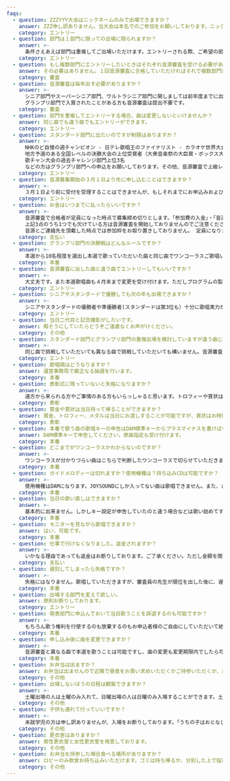 ```yaml
---
faqs:
  - question: ZZZYYY大会はニックネームのみで出場できますか？
    answer: ZZZ申し訳ありません。当大会は本名でのご参加をお願いしております。ニックネームの併記は可能ですのでお申し込みの際にお知らせください。
    category: エントリー
  - question: 部門は１部門に限っての出場に限られますか？
    answer: >-
      条件さえあえば部門は重複してご出場いただけます。エントリーされる際、ご希望の部門に曲名、歌手名、歌唱キーを入力して送信してください。ただし同一部門内でおひとりが複数回でることはできません。
    category: エントリー
  - question: もし複数部門にエントリーしたいときはそれぞれ音源審査を受ける必要がありますか？
    answer: その必要はありません。１回音源審査に合格していただければそれで複数部門にエントリーいただけます。
    category: 審査
  - question: 音源審査は毎年出す必要がありますか？
    answer: >-
      シニア部門やスーパーシニア部門、ウルトラシニア部門に関しましては前年度までに出場された方はその大会の時の音源を持って審査しますので提出不要です。
      グランプリ部門で入賞されたことがある方も音源審査は提出不要です。
    category: 審査
  - question: 部門を重複してエントリーする場合、曲は変更しないといけませんか？
    answer: 同じ曲でも違う曲でもエントリーができます。
    category: エントリー
  - question: スタンダード部門に出たいのですが制限はありますか？
    answer: >-
      NHKのど自慢の週チャンピオン - 日テレ歌唱王のファイナリスト - カラオケ世界大会KWCの日本代表 -
      地方予選のある全国レベルの決勝大会の上位受賞者（大衆音楽祭の大臣賞・ボックス大賞の全国決勝戦上位3名・ジェネステD３の上位3名） - 当
      歌チャン大会の過去チャレンジ部門上位3名
      などの方はグランプリ部門への申込をお願いしております。その他、音源審査で上級レベルと判断した場合はグランプリへの申込替えをお願いすることがございます。気になる方は事前にお問い合わせください。
    category: エントリー
  - question: 音源募集開始の３月１日より先に申し込むことはできますか？
    answer: >-
      ３月１日より前に受付を受理することはできませんが、もしそれまでにお申込みおよび出場料のお振込みをいただいた場合は、運営にて責任をもって音源および出場料をお預かりし、３月１日付でお申し込みいただいた扱いにいたします。
    category: エントリー
  - question: お金はいつまでに払ったらいいですか？
    answer: >-
      音源審査で合格者が定員になった時点で募集締め切りとします。「参加費の入金」・「音源の到着」・「ご連絡先」の3点が確認され次第、音源審査を開始します。
      上記3点のうち1つでも欠けている方は音源審査を開始しておりませんのでご注意ください。お申し込みが完了していない方について
      音源とご連絡先を頂戴した時点では参加枠をお取り置きしておりません。 定員になりますと募集を締め切りますので、お早めのご入金をお勧めいたします。
    category: 支払い
  - question: グランプリ部門の決勝戦はどんなルールですか？
    answer: >-
      本選から10名程度を選出し本選で歌っていただいた曲と同じ曲でワンコーラスご歌唱いただきます。決勝戦の歌唱には寸評はつきません。また予選での素点は繰り越しなしで決勝戦のみの点数で順位が出ます。
    category: 本番
  - question: 音源審査に出した曲と違う曲でエントリーしてもいいですか？
    answer: >-
      大丈夫です。また本選歌唱曲も４月末まで変更を受け付けます。ただしプログラムの製本が終わっていた場合、訂正ができませんので会場アナウンスのみでの変更となりますことをご了承ください。
    category: エントリー
  - question: シニアやスタンダードで優勝しても次の年も出場できますか？
    answer: >-
      シニアやスタンダードの優勝者や準優勝者(スタンダードは第3位も）十分に歌唱実力がおありの方ということで受賞以降はグランプリ部門へ移行していただきます。グランプリ部門でしたら翌年も受けていただけますのでご検討ください。(課題曲部門も出られます）。なるべく次に続く方へチャンスを譲っていただくための大会の措置ですのでどうぞご理解いただければと思います。
    category: エントリー
  - question: 当日二代目と記念撮影がしたいです。
    answer: 暇そうにしていたらどうぞご遠慮なくお声がけください。
    category: その他
  - question: スタンダード部門とグランプリ部門の重複出場を検討していますが違う曲じゃないとダメですか？
    answer: >-
      同じ曲で挑戦していただいても異なる曲で挑戦していただいても構いません。音源審査は1つで結構ですし音源審査の曲と異なっても構いません。去年は重複出場の方も多く、同じ曲にしておいて土曜に審査員の先生からアドバイスをもらったことを活かして日曜に同じ曲を歌唱される方が多くいらっしゃいました。
    category: エントリー
  - question: 歌唱順はどうなりますか？
    answer: 運営事務局で厳正なる抽選を行います。
    category: 本番
  - question: 表彰式に残っていないと失格になりますか？
    answer: >-
      遠方から来られる方やご事情のある方もいらっしゃると思います。トロフィーや賞状は後日郵送させていただきます。寸評に関しては先に帰る方は受付で送るための封筒にご自身のお名前とご住所を記入し、切手代をお支払いの上でお帰りいただければ寸評も後日郵送できます。お帰りの際はナンバーバッヂのご返却をお忘れなくお願いいたします。
    category: 表彰
  - question: 賞金や賞状は当日持って帰ることができますか？
    answer: 賞金、トロフィー、メダルは当日にお渡しすることが可能ですが、賞状はお時間の都合上、後日郵送になる場合がございます。
    category: 表彰
  - question: 本番で歌う曲の歌唱キーの申告はDAM標準キーからプラスマイナスを書けばいいですか？
    answer: DAM標準キーで申告してください。原曲指定も受け付けます。
    category: 本番
  - question: どこまでがワンコーラスかわからないのですが？
    answer: >-
      ワンコーラスが分かりづらい曲はこちらで判断したワンコーラスで切らせていただきます。ご不安な方はお問合せください。またお時間の都合上ワンコーラスがおおむね２分半以内に収まる曲でお願いいたします。
    category: 本番
  - question: ガイドメロディーは切れますか？使用機種は？持ち込みCDは可能ですか？
    answer: >-
      使用機種はDAMになります。JOYSOUNDにしか入ってない曲は歌唱できません。また、お持ち込みのCDは音響の問題上お断りしております。ガイドメロディーに関しては基本的に「通常曲」を使用し「ガイドメロディーオフ」で演奏をおかけします。ガイドメロディーが必要な方だけ申込時にその旨お知らせください。また「生音演奏」をご希望の方も別途お知らせください。特にご指定がない場合は「通常曲」+「ガイドメロディオフ」になります。
    category: 本番
  - question: 当日の歌い直しはできますか？
    answer: >-
      基本的に出来ません。しかしキー設定が申告していたのと違う場合などは歌い始めてすぐ合図して中断してください。その場合はただちに適正キーにて歌い直しを行います。ワンコーラス歌い終わってからの歌い直しは受け付けませんのでご注意ください。なお、キーやバージョンが申告した設定と違うと思って中断した結果、キーなどが実際には間違っていなかった場合、1回までは歌い直しを認めます。自信がないけどもしかして違ってるんじゃないかな、という場合も1回目は勇気を持って中断していただいて構いません。歌い切る前に判断してください。
    category: 本番
  - question: モニターを見ながら歌唱できますか？
    answer: はい、可能です。
    category: 本番
  - question: 仕事で行けなくなりました。返金されますか？
    answer: >-
      いかなる理由であっても返金はお断りしております。ご了承ください。ただし金額を間違えて振込してしまった場合の超過金などは手数料を差し引いた上で返金対応いたします。
    category: 支払い
  - question: 遅刻してしまったら失格ですか？
    answer: >-
      失格にはなりません。歌唱していただきますが、審査員の先生が順位を出した後に、遅刻された方の歌唱は順位を５つ繰り下げさせていただきます。どのような事情がありましても自動的に順位が５つ下がりますので時間は厳守でお願いいたします。
    category: 本番
  - question: 出場する部門を変えて欲しい。
    answer: 原則お断りしております。
    category: エントリー
  - question: 発表部門に申込んでおいて当日歌うことを辞退するのも可能ですか？
    answer: >-
      もちろん歌う権利を行使するのも放棄するのもお申込者様のご自由にしていただいて結構です。当日気分が乗らなければ歌わずに観覧のみしていただいて構いません。ただし歌わない場合でも返金はされませんのでその点だけご了承くださいませ。
    category: 本番
  - question: 申し込み後に曲を変更できますか？
    answer: >-
      音源審査と異なる曲で本選を歌うことは可能ですし、曲の変更も変更期限内でしたら可能です。ただし期限を過ぎてからの変更は出来ませんのでご了承ください。また、期限までに本選で歌う曲名のお知らせがなかった人は自動的に審査音源と同じ曲となります。
    category: 本番
  - question: お弁当は出ますか？
    answer: お弁当は出ませんので近隣で昼食をお買い求めいただくかご持参いただくか、近所のレストランでお済ませください。
    category: その他
  - question: 出場しないほうの日程は観覧できますか？
    answer: >-
      土曜出場の人は土曜のみ入れて、日曜出場の人は日曜のみ入場することができます。土曜の部門と日曜の部門にダブルエントリーしている場合はどちらの日程もお入りいただけます。
    category: その他
  - question: 子供も連れて行っていいですか？
    answer: >-
      未就学児の方は申し訳ありませんが、入場をお断りしております。「うちの子はおとなしいから」「騒いだら連れて出るから」というご意見も頂くのですが、長時間にわたり私語厳禁を守れる未就学児の方がいらっしゃることも承知しておりますが、当方では入場時にその判断が出来ません。そのため一律で年齢制限とさせていただいております。何卒ご了承くださいませ。
    category: その他
  - question: 更衣室はありますか？
    answer: 男性更衣室と女性更衣室を用意しております。
    category: その他
  - question: お弁当を持参した場合食べる場所がありますか？
    answer: ロビーのみ飲食お持ち込みいただけます。ゴミは持ち帰るか、分別した上で指定のごみ袋に入れてください。
    category: その他
---
```


